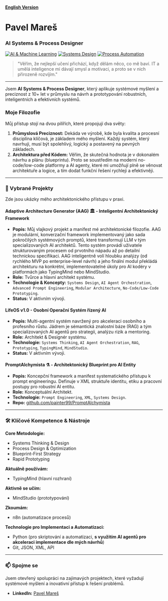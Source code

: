[**English Version**](https://github.com/painter99/painter99/blob/main/README_EN.md)

# Pavel Mareš

### AI Systems & Process Designer

[![AI & Machine Learning](https://img.shields.io/badge/Focus-AI_&_Machine_Learning-00BFFF?style=for-the-badge)](https://github.com/painter99)
[![Systems Design](https://img.shields.io/badge/Methodology-Systems_Design-333333?style=for-the-badge)](https://github.com/painter99)
[![Process Automation](https://img.shields.io/badge/Specialty-Process_Automation-orange?style=for-the-badge)](https://github.com/painter99)

> "Věřím, že nejlepší učení přichází, když dělám něco, co mě baví. IT a umělá inteligence mi dávají smysl a motivaci, a proto se v nich přirozeně rozvíjím."

---

Jsem **AI Systems & Process Designer**, který aplikuje systémové myšlení a preciznost z 10+ let v průmyslu na návrh a prototypování robustních, inteligentních a efektivních systémů.

### Moje Filozofie

Můj přístup stojí na dvou pilířích, které propojují dva světy:

1.  **Průmyslová Preciznost:** Dekáda ve výrobě, kde byla kvalita a procesní disciplína klíčová, je základem mého myšlení. Každý systém, který navrhuji, musí být spolehlivý, logický a postavený na pevných základech.
2.  **Architektura před Kódem:** Věřím, že skutečná hodnota je v dokonalém návrhu a plánu (blueprintu). Proto se soustředím na moderní no-code/low-code platformy a AI agenty, které mi umožňují plně se věnovat architektuře a logice, a tím dodat funkční řešení rychleji a efektivněji.

---

### 🚀 Vybrané Projekty

Zde jsou ukázky mého architektonického přístupu v praxi.

#### **Adaptive Architecture Generator (AAG) 🏛️ - Inteligentní Architektonický Framework**
*   **Popis:** Můj vlajkový projekt a manifest mé architektonické filozofie. AAG je modulární, konverzační framework implementovaný jako sada pokročilých systémových promptů, které transformují LLM v tým specializovaných AI architektů. Tento systém provádí uživatele strukturovaným procesem od prvotního nápadu až po detailní technickou specifikaci. AAG inteligentně volí hloubku analýzy (od rychlého MVP po enterprise-level návrh) a jeho finální modul překládá architekturu na konkrétní, implementovatelné úkoly pro AI kodéry v platformách jako TypingMind nebo MindStudio.
*   **Role:** Tvůrce a hlavní architekt systému.
*   **Technologie & Koncepty:** `Systems Design`, `AI Agent Orchestration`, `Advanced Prompt Engineering`, `Modular Architecture`, `No-Code/Low-Code Prototyping`.
*   **Status:** V aktivním vývoji.

#### **LifeOS v1.0 - Osobní Operační Systém řízený AI**
*   **Popis:** Multi-agentní systém navržený pro akceleraci osobního a profesního růstu. Jádrem je sémantická znalostní báze (RAG) a tým specializovaných AI agentů pro strategii, analýzu rizik a mentoring.
*   **Role:** Architekt & Designér systému.
*   **Technologie:** `Systems Thinking`, `AI Agent Orchestration`, `RAG`, `Prototyping`, `TypingMind`, `MindStudio`.
*   **Status:** V aktivním vývoji.

#### **PromptAlchymista ⚗️ - Architektonický Blueprint pro AI Entity**
*   **Popis:** Koncepční framework a manifest systematického přístupu k prompt engineeringu. Definuje v XML struktuře identitu, etiku a pracovní postupy pro robustní AI entitu.
*   **Role:** Konceptuální Architekt.
*   **Technologie:** `Prompt Engineering`, `XML`, `Systems Design`.
*   **Repo:** [github.com/painter99/PromptAlchymista](https://github.com/painter99/PromptAlchymista)

---

### 🛠️ Klíčové Kompetence & Nástroje

**Core Metodologie:**
*   Systems Thinking & Design
*   Process Design & Optimization
*   Blueprint-First Strategy
*   Rapid Prototyping

**Aktuálně používám:**
- TypingMind (hlavní rozhraní)

**Aktivně se učím:**
- MindStudio (prototypování)

**Zkoumám:**
- n8n (automatizace procesů)

**Technologie pro Implementaci a Automatizaci:**
*   Python (pro skriptování a automatizaci, **s využitím AI agentů pro akceleraci implementace dle mých návrhů**)
*   Git, JSON, XML, API

---

### 📫 Spojme se

Jsem otevřený spolupráci na zajímavých projektech, které vyžadují systémové myšlení a inovativní přístup k řešení problémů.

*   **LinkedIn:** [Pavel Mareš](https://linkedin.com/in/pavel-mares-p99)
